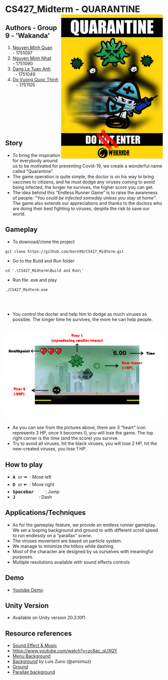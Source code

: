 # CS427_Midterm - QUARANTINE <img src="https://github.com/born99/CS427_Midterm/blob/master/Poster.png" width="325" align="right">
## Authors - Group 9 - 'Wakanda'
 1. [Nguyen Minh Quan](https://github.com/zxquan123) &emsp;&ensp; - 1751097     
 2. [Nguyen Minh Nhat](https://github.com/born99) &emsp;&ensp;&nbsp; - 1751090
 3. [Dang Le Tuan Anh](https://github.com/dangletuananh69) &emsp;&ensp;&ensp;&nbsp; - 1751049
 4. [Do Vuong Quoc Thinh](https://github.com/dvqthinh25111999) &ensp; - 1751105
 <br /><br /><br />
<br /><br /><br />
<br /><br /><br />






## Story
* To bring the inspiration for everybody around us to be motivated for preventing Covid-19, we create a wonderful name called “Quarantine”. 
* The game operation is quite simple, the doctor is on his way to bring vaccines to citizens, and he must dodge any viruses coming to avoid being infected, the longer he survives, the higher score you can get. 
* The idea behind this “Endless Runner Game” is to raise the awareness of people: _“You could be infected someday unless you stay at home”_. The game also extends our appreciations and thanks to the doctors who are doing their best fighting to viruses, despite the risk to save our world.

## Gameplay

* To downoad/clone the project
```
git clone https://github.com/born99/CS427_Midterm.git
```
* Go to the Build and Run folder
```
cd '.\CS427_Midterm\Build and Run\'
```
* Run file .exe and play
```
./CS427_Midterm.exe
```
<br /><br />
* You control the docter and help him to dodge as much viruses as possible. The longer time he survives, the more he can help people.
<br />
<img src="https://github.com/born99/CS427_Midterm/blob/master/Gameplay.png" width="960" align="center">

* As you can see from the pictures above, there are 3 “heart” icon represents 3 HP, once it becomes 0, you will lose the game.
The top right corner is the time (and the score) you survive.
* Try to avoid all viruses, hit the black viruses, you will lose 2 HP, hit the new-created viruses, you lose 1 HP.


## How to play
* <kbd> **A** </kbd> or <kbd> **🠦** </kbd>   : Move left
* <kbd> **D** </kbd> or <kbd> **🠤** </kbd>     : Move right
* <kbd>	**Spacebar** </kbd>&emsp;&nbsp;&ensp;        : Jump
* <kbd> **J** </kbd>&emsp;&emsp;&emsp;&emsp;&ensp;   : Dash

## Applications/Techniques
* As for the gameplay feature, we provide an endless runner gameplay. We set a looping background and ground to with different scroll speed to run endlessly on a “parallax” scene.
* The viruses movement are based on particle system.
* We manage to minimize the hitbox while dashing.
* Most of the character are designed by us ourselves with meaningful purposes.
* Multiple resolutions available with sound effects controls

## Demo 
* [Youtube Demo](https://www.youtube.com/watch?v=jn3pMAl4tV0)

## Unity Version
* Available on Unity version 20.3.10f1

## Resource references
* [Sound Effect & Music](https://freesound.org/) 
* https://www.youtube.com/watch?v=zc8ac_qUXQY
* [Menu Background](https://www.freepik.com/free-vector/silhouette-skyline-illustration_3786396.htm)
* [Background](https://www.patreon.com/ansimuz) by Luis Zuno (@ansimuz)
* [Ground](https://www.pinterest.com/)
* [Parallax background](https://www.youtube.com/watch?v=zit45k6CUMk)
